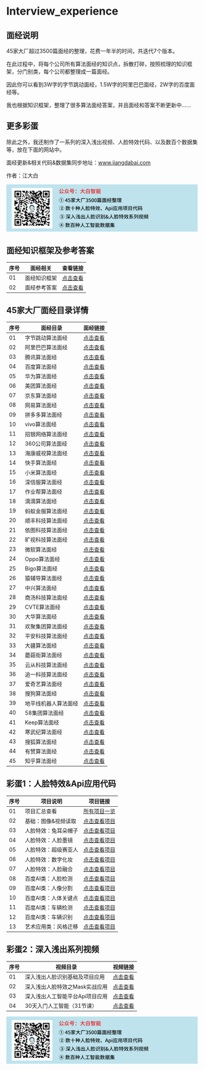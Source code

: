 # Interview_experience

## 面经说明

45家大厂超过3500篇面经的整理，花费一年半的时间，共迭代7个版本。

在此过程中，将每个公司所有算法面经的知识点，拆散打碎，按照梳理的知识框架，分门别类，每个公司都整理成一篇面经。

因此你可以看到3W字的字节跳动面经，1.5W字的阿里巴巴面经，2W字的百度面经等。

我也根据知识框架，整理了很多算法面经答案，并且面经和答案不断更新中......

## 更多彩蛋

除此之外，我还制作了一系列的深入浅出视频、人脸特效代码、以及数百个数据集等，放在下面的网站中。

面经更新&相关代码&数据集同步地址：www.jiangdabai.com

作者：江大白

![image](https://github.com/jiangdabai/Interview_experience/blob/main/images/%E5%A4%A7%E7%99%BD%E6%99%BA%E8%83%BD.png)

## 面经知识框架及参考答案

| 序号| 面经相关 | 查看链接 |
| ----- | ----- | ----- |
| 01| 面经知识框架|[点击查看](https://www.jiangdabai.com/?p=1657 "悬停显示") |
| 02| 面经参考答案 |[点击查看](https://www.jiangdabai.com/?p=1655 "悬停显示") |

## 45家大厂面经目录详情

| 序号| 面经目录 | 面经链接 |
| ----- | ----- | ----- |
| 01| 字节跳动算法面经|[点击查看](https://www.jiangdabai.com/?p=891 "悬停显示") |
| 02| 阿里巴巴算法面经 |[点击查看](https://www.jiangdabai.com/?p=878 "悬停显示") |
| 03| 腾讯算法面经 |[点击查看](https://www.jiangdabai.com/?p=911 "悬停显示")  |
| 04| 百度算法面经 |[点击查看](https://www.jiangdabai.com/?p=915 "悬停显示") |
| 05| 华为算法面经 |[点击查看](https://www.jiangdabai.com/?p=918 "悬停显示") |
| 06| 美团算法面经 |[点击查看](https://www.jiangdabai.com/?p=1150 "悬停显示")|
| 07| 京东算法面经 |[点击查看](https://www.jiangdabai.com/?p=1154 "悬停显示") |
| 08| 网易算法面经 |[点击查看](https://www.jiangdabai.com/?p=1158 "悬停显示") |
| 09| 拼多多算法面经|[点击查看](https://www.jiangdabai.com/?p=1161 "悬停显示")|
| 10| vivo算法面经 |[点击查看](https://www.jiangdabai.com/?p=1163 "悬停显示")|
| 11| 招银网络算法面经 |[点击查看](https://www.jiangdabai.com/?p=1165 "悬停显示")|
| 12| 360公司算法面经 |[点击查看](https://www.jiangdabai.com/?p=1167 "悬停显示")|
| 13| 海康威视算法面经 |[点击查看](https://www.jiangdabai.com/?p=1170 "悬停显示") |
| 14| 快手算法面经 |[点击查看](https://www.jiangdabai.com/?p=1172 "悬停显示") |
| 15| 小米算法面经 |[点击查看](https://www.jiangdabai.com/?p=1177 "悬停显示")|
| 16| 深信服算法面经 |[点击查看](https://www.jiangdabai.com/?p=1179 "悬停显示") |
| 17| 作业帮算法面经 |[点击查看](https://www.jiangdabai.com/?p=1181 "悬停显示")|
| 18| 滴滴算法面经 |[点击查看](https://www.jiangdabai.com/?p=1183 "悬停显示") |
| 19| 蚂蚁金服算法面经 |[点击查看](https://www.jiangdabai.com/?p=1185 "悬停显示")|
| 20| 顺丰科技算法面经 |[点击查看](https://www.jiangdabai.com/?p=943 "悬停显示")|
| 21| 依图科技算法面经 |[点击查看](https://www.jiangdabai.com/?p=1187 "悬停显示")|
| 22| 旷视科技算法面经 |[点击查看](https://www.jiangdabai.com/?p=1189 "悬停显示")|
| 23| 微软算法面经 |[点击查看](https://www.jiangdabai.com/?p=1191 "悬停显示") |
| 24| Oppo算法面经 |[点击查看](https://www.jiangdabai.com/?p=1193 "悬停显示") |
| 25| Bigo算法面经 |[点击查看](https://www.jiangdabai.com/?p=1195 "悬停显示")|
| 26| 猿辅导算法面经 |[点击查看](https://www.jiangdabai.com/?p=1197 "悬停显示")|
| 27| 中兴算法面经 |[点击查看](https://www.jiangdabai.com/?p=1205 "悬停显示")|
| 28| 商汤科技算法面经 |[点击查看](https://www.jiangdabai.com/?p=1201 "悬停显示")|
| 29| CVTE算法面经 |[点击查看](https://www.jiangdabai.com/?p=1203 "悬停显示")|
| 30| 大华算法面经 |[点击查看](https://www.jiangdabai.com/?p=1205 "悬停显示") |
| 31| 欢聚集团算法面经 |[点击查看](https://www.jiangdabai.com/?p=1208 "悬停显示") |
| 32| 平安科技算法面经 |[点击查看](https://www.jiangdabai.com/?p=1210 "悬停显示")|
| 33| 大疆算法面经 |[点击查看](https://www.jiangdabai.com/?p=1212 "悬停显示")|
| 34| 蘑菇街算法面经 |[点击查看](https://www.jiangdabai.com/?p=1214 "悬停显示") |
| 35| 云从科技算法面经 |[点击查看](https://www.jiangdabai.com/?p=944 "悬停显示") |
| 36| 追一科技算法面经 |[点击查看](https://www.jiangdabai.com/?p=1216 "悬停显示")|
| 37| 爱奇艺算法面经 |[点击查看](https://www.jiangdabai.com/?p=1218 "悬停显示")|
| 38| 搜狗算法面经 |[点击查看](https://www.jiangdabai.com/?p=1220 "悬停显示") |
| 39| 地平线机器人算法面经 |[点击查看](https://www.jiangdabai.com/?p=1222 "悬停显示") |
| 40| 58集团算法面经 |[点击查看](https://www.jiangdabai.com/?p=1224 "悬停显示") |
| 41| Keep算法面经 |[点击查看](https://www.jiangdabai.com/?p=1226 "悬停显示") |
| 42| 寒武纪算法面经 |[点击查看](https://www.jiangdabai.com/?p=1228 "悬停显示") |
| 43| 搜狐算法面经 |[点击查看](https://www.jiangdabai.com/?p=1230 "悬停显示")|
| 44| 有赞算法面经 |[点击查看](https://www.jiangdabai.com/?p=1232 "悬停显示") |
| 45| 知乎算法面经 |[点击查看](https://www.jiangdabai.com/?p=1234 "悬停显示")|

## 彩蛋1：人脸特效&Api应用代码

| 序号| 项目说明 | 项目链接 |
| ----- | ----- | ----- |
| 01| 项目汇总查看|[所有项目一览](https://www.jiangdabai.com/?p=150 "悬停显示") |
| 02| 基础：图像&视频读取|[点击查看项目](https://www.jiangdabai.com/?video=%e5%9f%ba%e7%a1%80%e6%93%8d%e4%bd%9c%ef%bc%9a%e5%9b%be%e5%83%8f%e8%af%bb%e5%8f%96%e5%8f%8a%e8%a7%86%e9%a2%91%e8%af%bb%e5%8f%96 "悬停显示") |
| 03| 人脸特效：兔耳朵帽子 |[点击查看项目](https://www.jiangdabai.com/?video=%e4%ba%ba%e8%84%b8%e5%ba%94%e7%94%a8%e7%b1%bb-%e5%85%94%e8%80%b3%e6%9c%b5%e5%b8%bd%e5%ad%90%e7%89%b9%e6%95%88 "悬停显示") |
| 04| 人脸特效：人脸墨镜 |[点击查看项目](https://www.jiangdabai.com/?video=%e4%ba%ba%e8%84%b8%e5%ba%94%e7%94%a8%e7%b1%bb-%e4%ba%ba%e8%84%b8%e5%a2%a8%e9%95%9c%e7%89%b9%e6%95%88 "悬停显示")  |
| 05| 人脸特效：超级赛亚人 |[点击查看项目](https://www.jiangdabai.com/?video=%e4%ba%ba%e8%84%b8%e5%ba%94%e7%94%a8%e7%b1%bb-%e8%b6%85%e7%ba%a7%e8%b5%9b%e4%ba%9a%e4%ba%ba%e7%89%b9%e6%95%88 "悬停显示") |
| 06| 人脸特效：数字化妆 |[点击查看项目](https://www.jiangdabai.com/?video=%e4%ba%ba%e8%84%b8%e5%ba%94%e7%94%a8%e7%b1%bb-%e6%95%b0%e5%ad%97%e5%8c%96%e5%a6%86 "悬停显示") |
| 07| 人脸特效：人脸融合 |[点击查看项目](https://www.jiangdabai.com/?video=%e4%ba%ba%e8%84%b8%e5%ba%94%e7%94%a8%e7%b1%bb-%e4%ba%ba%e8%84%b8%e8%9e%8d%e5%90%88%e7%89%b9%e6%95%88 "悬停显示")|
| 08| 百度AI类：人脸检测 |[点击查看项目](https://www.jiangdabai.com/?video=%e7%99%be%e5%ba%a6ai%e7%b1%bb-%e4%ba%ba%e8%84%b8%e6%a3%80%e6%b5%8b "悬停显示") |
| 09| 百度AI类：人像分割 |[点击查看项目](https://www.jiangdabai.com/?video=%e7%99%be%e5%ba%a6ai%e7%b1%bb-%e4%ba%ba%e5%83%8f%e5%88%86%e5%89%b2 "悬停显示") |
| 10| 百度AI类：人体关键点|[点击查看项目](https://www.jiangdabai.com/?video=%e7%99%be%e5%ba%a6ai%e5%ba%94%e7%94%a8%ef%bc%9a%e4%ba%ba%e4%bd%93%e5%85%b3%e9%94%ae%e7%82%b9 "悬停显示")|
| 11| 百度AI类：车辆检测 |[点击查看项目](https://www.jiangdabai.com/?video=%e7%99%be%e5%ba%a6ai%e7%b1%bb-%e8%bd%a6%e8%be%86%e6%a3%80%e6%b5%8b "悬停显示")|
| 12| 百度AI类：车辆识别 |[点击查看项目](https://www.jiangdabai.com/?video=%e7%99%be%e5%ba%a6ai%e5%ba%94%e7%94%a8-%e8%bd%a6%e5%9e%8b%e8%af%86%e5%88%ab "悬停显示")|
| 13| 艺术应用类：风格迁移 |[点击查看项目](https://www.jiangdabai.com/?video=%e8%89%ba%e6%9c%af%e5%ba%94%e7%94%a8%e7%b1%bb-%e9%a3%8e%e6%a0%bc%e8%bf%81%e7%a7%bb "悬停显示")|

## 彩蛋2：深入浅出系列视频

| 序号| 视频目录 | 视频链接 |
| ----- | ----- | ----- |
| 01| 深入浅出人脸识别基础及项目应用|[点击查看](https://www.jiangdabai.com/?video=%e6%b7%b1%e5%85%a5%e6%b5%85%e5%87%ba%e4%ba%ba%e8%84%b8%e8%af%86%e5%88%ab%e5%9f%ba%e7%a1%80%e5%8f%8a%e9%a1%b9%e7%9b%ae%e5%ba%94%e7%94%a8 "悬停显示") |
| 02| 深入浅出人脸特效之Mask实战应用 |[点击查看](https://www.jiangdabai.com/?video=%e6%b7%b1%e5%85%a5%e6%b5%85%e5%87%ba%e4%ba%ba%e8%84%b8%e7%89%b9%e6%95%88%e5%ae%9e%e6%88%98%e5%ba%94%e7%94%a8 "悬停显示") |
| 03| 深入浅出人工智能平台Api项目应用 |[点击查看](https://www.jiangdabai.com/?video=%e6%b7%b1%e5%85%a5%e6%b5%85%e5%87%ba%e4%ba%ba%e5%b7%a5%e6%99%ba%e8%83%bdapi%e9%a1%b9%e7%9b%ae%e5%ba%94%e7%94%a8 "悬停显示")  |
| 04| 30天入门人工智能（31节课） |[点击查看](https://www.jiangdabai.com/?video=%e5%8f%91%e5%b8%83%e8%a7%86%e9%a2%91%e6%b5%8b%e8%af%95-2-2-2 "悬停显示") |

![image](https://github.com/jiangdabai/Interview_experience/blob/main/images/%E5%A4%A7%E7%99%BD%E6%99%BA%E8%83%BD.png)
